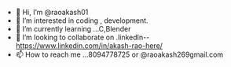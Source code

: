 - 👋 Hi, I’m @raoakash01
- 👀 I’m interested in coding , development. 
- 🌱 I’m currently learning ...C,Blender
- 💞️ I’m looking to collaborate on .linkedIn--https://www.linkedin.com/in/akash-rao-here/
- 📫 How to reach me ...8094778725 or @raoakash269gmail.com

<!---
raoakash01/raoakash01 is a ✨ special ✨ repository because its `README.md` (this file) appears on your GitHub profile.
You can click the Preview link to take a look at your changes.
--->
